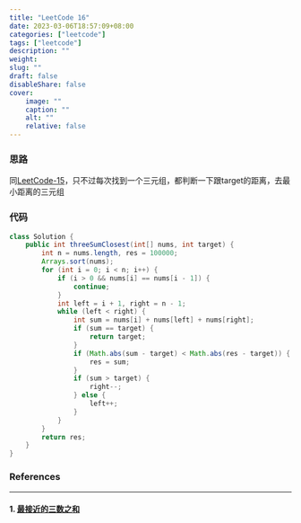 ```yaml
---
title: "LeetCode 16"
date: 2023-03-06T18:57:09+08:00
categories: ["leetcode"]
tags: ["leetcode"]
description: ""
weight:
slug: ""
draft: false
disableShare: false
cover:
    image: ""
    caption: ""
    alt: ""
    relative: false
---
```


### 思路

同[LeetCode-15](https://superz1999.github.io/blog/posts/leetcode/leetcode-15/)，只不过每次找到一个三元组，都判断一下跟target的距离，去最小距离的三元组

### 代码

```java
class Solution {
    public int threeSumClosest(int[] nums, int target) {
        int n = nums.length, res = 100000;
        Arrays.sort(nums);
        for (int i = 0; i < n; i++) {
            if (i > 0 && nums[i] == nums[i - 1]) {
                continue;
            }
            int left = i + 1, right = n - 1;
            while (left < right) {
                int sum = nums[i] + nums[left] + nums[right];
                if (sum == target) {
                    return target;
                }
                if (Math.abs(sum - target) < Math.abs(res - target)) {
                    res = sum;
                }
                if (sum > target) {
                    right--;
                } else {
                    left++;
                }
            }
        }
        return res;
    }
}
```

### References

---

#### 1. [最接近的三数之和](https://leetcode.cn/problems/3sum-closest/)
